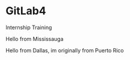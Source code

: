 # GitLab4
Internship Training

Hello from Mississauga

Hello from Dallas, im originally from Puerto Rico
